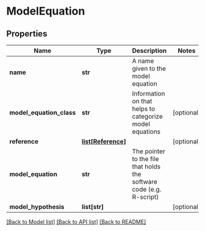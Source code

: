 # ModelEquation

## Properties
Name | Type | Description | Notes
------------ | ------------- | ------------- | -------------
**name** | **str** | A name given to the model equation | 
**model_equation_class** | **str** | Information on that helps to categorize model equations | [optional] 
**reference** | [**list[Reference]**](Reference.md) |  | [optional] 
**model_equation** | **str** | The pointer to the file that holds the software code (e.g. R-script) | 
**model_hypothesis** | **list[str]** |  | [optional] 

[[Back to Model list]](../README.md#documentation-for-models) [[Back to API list]](../README.md#documentation-for-api-endpoints) [[Back to README]](../README.md)

